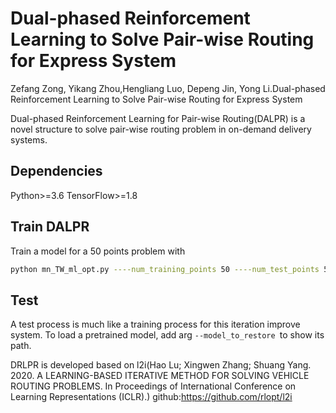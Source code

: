# Dual-phased Reinforcement Learning to Solve Pair-wise Routing for Express System
Zefang Zong, Yikang Zhou,Hengliang Luo, Depeng Jin, Yong Li.Dual-phased Reinforcement Learning to Solve Pair-wise Routing for Express System


Dual-phased Reinforcement Learning for Pair-wise Routing(DALPR) is a novel structure to solve pair-wise routing problem in on-demand delivery systems.
## Dependencies
Python>=3.6
TensorFlow>=1.8
## Train DALPR
Train a model for a 50 points problem with
```bash
python mn_TW_ml_opt.py ----num_training_points 50 ----num_test_points 50 --num_paths 5 --num_paths_to_ruin 2
```
## Test
A test process is much like a training process for this iteration improve system. To load a pretrained model, add arg ```--model_to_restore ```to show its path. 


DRLPR is developed based on l2i(Hao Lu; Xingwen Zhang; Shuang Yang. 2020. A LEARNING-BASED ITERATIVE METHOD FOR SOLVING VEHICLE ROUTING PROBLEMS. In Proceedings of International Conference on Learning Representations (ICLR).) 
github:https://github.com/rlopt/l2i

<!--
**DUALPAR/DUALPAR** is a ✨ _special_ ✨ repository because its `README.md` (this file) appears on your GitHub profile.

Here are some ideas to get you started:

- 🔭 I’m currently working on ...
- 🌱 I’m currently learning ...
- 👯 I’m looking to collaborate on ...
- 🤔 I’m looking for help with ...
- 💬 Ask me about ...
- 📫 How to reach me: ...
- 😄 Pronouns: ...
- ⚡ Fun fact: ...
-->
